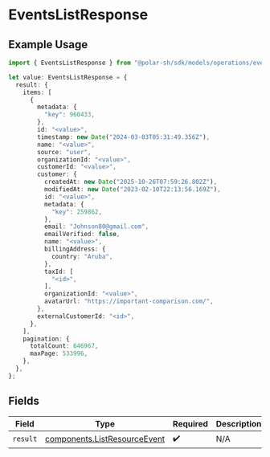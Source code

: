 # EventsListResponse

## Example Usage

```typescript
import { EventsListResponse } from "@polar-sh/sdk/models/operations/eventslist.js";

let value: EventsListResponse = {
  result: {
    items: [
      {
        metadata: {
          "key": 960433,
        },
        id: "<value>",
        timestamp: new Date("2024-03-03T05:31:49.356Z"),
        name: "<value>",
        source: "user",
        organizationId: "<value>",
        customerId: "<value>",
        customer: {
          createdAt: new Date("2025-10-26T07:59:26.802Z"),
          modifiedAt: new Date("2023-02-10T22:13:56.169Z"),
          id: "<value>",
          metadata: {
            "key": 259862,
          },
          email: "Johnson80@gmail.com",
          emailVerified: false,
          name: "<value>",
          billingAddress: {
            country: "Aruba",
          },
          taxId: [
            "<id>",
          ],
          organizationId: "<value>",
          avatarUrl: "https://important-comparison.com/",
        },
        externalCustomerId: "<id>",
      },
    ],
    pagination: {
      totalCount: 646967,
      maxPage: 533996,
    },
  },
};
```

## Fields

| Field                                                                        | Type                                                                         | Required                                                                     | Description                                                                  |
| ---------------------------------------------------------------------------- | ---------------------------------------------------------------------------- | ---------------------------------------------------------------------------- | ---------------------------------------------------------------------------- |
| `result`                                                                     | [components.ListResourceEvent](../../models/components/listresourceevent.md) | :heavy_check_mark:                                                           | N/A                                                                          |